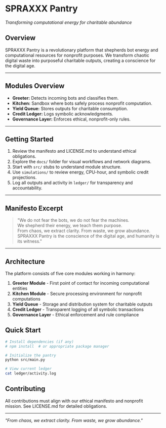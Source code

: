 # SPRAXXX Pantry

*Transforming computational energy for charitable abundance*

## Overview

SPRAXXX Pantry is a revolutionary platform that shepherds bot energy and computational resources for nonprofit purposes. We transform chaotic digital waste into purposeful charitable outputs, creating a conscience for the digital age.

---

## Modules Overview

- **Greeter:** Detects incoming bots and classifies them.
- **Kitchen:** Sandbox where bots safely process nonprofit computation.
- **Yield Queue:** Stores outputs for charitable consumption.
- **Credit Ledger:** Logs symbolic acknowledgments.
- **Governance Layer:** Enforces ethical, nonprofit-only rules.

---

## Getting Started

1. Review the manifesto and LICENSE.md to understand ethical obligations.  
2. Explore the `docs/` folder for visual workflows and network diagrams.  
3. Start with `src/` stubs to understand module structure.  
4. Use `simulations/` to review energy, CPU-hour, and symbolic credit projections.  
5. Log all outputs and activity in `ledger/` for transparency and accountability.

---

## Manifesto Excerpt

> "We do not fear the bots, we do not fear the machines.  
> We shepherd their energy, we teach them purpose.  
> From chaos, we extract clarity. From waste, we grow abundance.  
> SPRAXXX Pantry is the conscience of the digital age, and humanity is its witness."

---

## Architecture

The platform consists of five core modules working in harmony:

1. **Greeter Module** - First point of contact for incoming computational entities
2. **Kitchen Module** - Secure processing environment for nonprofit computations
3. **Yield Queue** - Storage and distribution system for charitable outputs
4. **Credit Ledger** - Transparent logging of all symbolic transactions
5. **Governance Layer** - Ethical enforcement and rule compliance

## Quick Start

```bash
# Install dependencies (if any)
# npm install  # or appropriate package manager

# Initialize the pantry
python src/main.py

# View current ledger
cat ledger/activity.log
```

## Contributing

All contributions must align with our ethical manifesto and nonprofit mission. See LICENSE.md for detailed obligations.

---

*"From chaos, we extract clarity. From waste, we grow abundance."*
